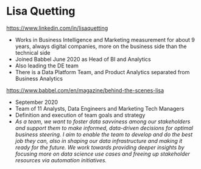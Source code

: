 # Lisa Quetting
https://www.linkedin.com/in/lisaquetting
- Works in Business Intelligence and Marketing measurement for about 9 years, always digital companies, more on the business side than the technical side
- Joined Babbel June 2020 as Head of BI and Analytics
- Also leading the DE team
- There is a Data Platform Team, and Product Analytics separated from Business Analytics

https://www.babbel.com/en/magazine/behind-the-scenes-lisa
- September 2020
- Team of 11 Analysts, Data Engineers and Marketing Tech Managers
- Definition and execution of team goals and strategy
- *As a team, we want to foster data savviness among our stakeholders and support them to make informed, data-driven decisions for optimal business steering. I aim to enable the team to develop and do the best job they can, also in shaping our data infrastructure and making it ready for the future. We work towards providing deeper insights by focusing more on data science use cases and freeing up stakeholder resources via automation initiatives.*